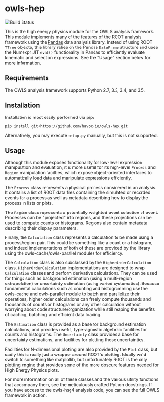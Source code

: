 # owls-hep

[![Build Status](https://travis-ci.org/havoc-io/owls-hep.png?branch=master)](https://travis-ci.org/havoc-io/owls-hep)

This is the high energy physics module for the OWLS analysis framework.  This
module implements many of the features of the ROOT analysis framework using the
[Pandas](http://pandas.pydata.org/) data analysis library.  Instead of using
ROOT `TTree` objects, this library relies on the Pandas `DataFrame` structure
and uses the Numexpr JIT `eval()` functionality in Pandas to efficiently
evaluate kinematic and selection expressions.  See the "Usage" section below for
more information.


## Requirements

The OWLS analysis framework supports Python 2.7, 3.3, 3.4, and 3.5.


## Installation

Installation is most easily performed via pip:

    pip install git+https://github.com/havoc-io/owls-hep.git

Alternatively, you may execute `setup.py` manually, but this is not supported.


## Usage

Although this module exposes functionality for low-level expression manipulation
and evaluation, it is more useful for its high-level `Process` and `Region`
manipulation facilties, which expose object-oriented interfaces to automatically
load data and manipulate expressions efficiently.

The `Process` class represents a physical process considered in an analysis.  It
contains a list of ROOT data files containing the simulated or recorded events
for a process as well as metadata describing how to display the process in lists
or plots.

The `Region` class represents a potentially weighted event selection of event.
Processes can be "projected" into regions, and these projections can be used to
compute counts or histograms.  Regions also contain metadata describing their
display parameters.

Finally, the `Calculation` class represents a calculation to be made using a
process/region pair.  This could be something like a count or a histogram, and
indeed implementations of both of these are provided by the library using the
owls-cache/owls-parallel modules for efficiency.

The `Calculation` class is also subclassed by the `HigherOrderCalculation`
class.  `HigherOrderCalculation` implementations are designed to wrap
`Calculation` classes and perform derivative calculations.  They can be used for
things such as background estimation (using a multi-region extrapolation) or
uncertainty estimation (using varied systematics).  Because fundamental
calculations such as counting and histogramming use the owls-cache and
owls-parallel module to batch and parallelize their operations, higher order
calculations can freely compute thousands and thousands of counts or histograms
or any other calculation without worrying about code structure/organization
while still reaping the benefits of caching, batching, and efficient data
loading.

The `Estimation` class is provided as a base for background estimation
calculations, and provides useful, type-agnostic algebraic facilities for counts
and histograms.  The `Uncertainty` class provides a base for uncertainty
estimations, and facilities for plotting those uncertainties.

Facilities for N-dimensional plotting are also provided by the `Plot` class, but
sadly this is really just a wrapper around ROOT's plotting.  Ideally we'd switch
to something like matplotlib, but unfortunately ROOT is the only plotting engine
that provides some of the more obscure features needed for High Energy Physics
plots.

For more information on all of these classes and the various utility functions
that accompany them, see the meticulously crafted Python docstrings.  If you
have access to the owls-hsg4 analysis code, you can see the full OWLS framework
in action.
